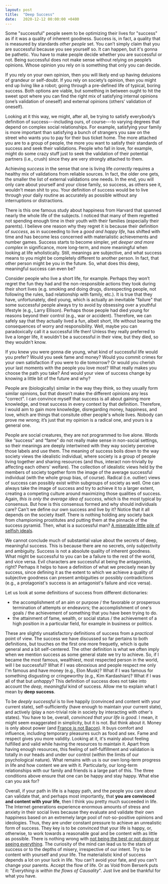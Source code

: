 ```yaml
---
layout: post
title:  "Deep Success"
date:   2020-12-12 00:00:00 +0400
---
```


Some "successful" people seem to be optimizing their lives for "success" as if it was a quality of inherent goodness.
Success is, in fact, a quality that is measured by standards *other people* set.
You can’t simply claim that you are successful because you see yourself so.
It can happen, but it's gonna be pathetic.
You have to make people decide whether you are successful or not.
Being successful does not make sense without relying on people’s opinions.
Whose opinion you rely on is something that only you can decide.

If you rely on your own opinion, then you will likely end up having delusions of grandeur or self-doubt.
If you rely on society’s opinion, then you might end up living like a robot; going through a pre-defined life of typical, boring success.
Both options are viable, but something in between ought to hit the sweet spot where you can find the right mix of satisfying internal opinions (one’s validation of oneself) and external opinions (others’ validation of oneself).

Looking at it this way, we might, after all, be trying to satisfy everybody’s definition of success---including ours, of course---to varying degrees that depend on complex social relationships.
For example, satisfying your family is more important than satisfying a bunch of strangers you saw on the street who wants you to pay for their bus ticket home.
The more attached you are to a group of people, the more you want to satisfy their standards of success and seek their validations.
People who fall in love, for example, might do some crazy stuff just to seek the validation of their potential partners (i.e., crush) since they are very strongly attached to them.

Achieving *success* in the sense that one is living life *correctly* requires a healthy mix of validations from reliable sources.
In fact, the older one gets, the smaller the list of external validations one needs.
In the end, you will only care about yourself and your close family, so success, as others see it, wouldn’t mean shit to you.
Your definition of success would be to live through your daily routine as accurately as possible without any interruptions or distractions.

There is this one famous study about happiness from Harvard that spanned nearly the whole life of the subjects.
I noticed that many of them regretted not spending enough time in their youth with their families (especially their parents).
I believe one reason why they regret it is because their definition of *success*, as in succeeding to live a *good and happy life*, has shifted with time and has become less concerned with materialistic achievements and number games.
Success starts to become simpler, yet *deeper and more complex* in significance, more long-term, and more meaningful when looking at life wholistically.
Still, meanings are subjective, and what success means to you might be completely different to another person.
In fact, that other person might be you in the future.
So, what does this deep, meaningful success can even be?

Consider people who live a short life, for example.
Perhaps they won’t regret the fun they had and the non-responsible actions they took during their short lives (e.g. smoking and doing drugs, disrespecting people, not following the rules, bad relationship with family, etc.).
It is true that they have, unfortunately, died young, which is actually an inevitable "failure" that some successful people always try to avoid by obsessing over a youthful lifestyle (e.g., Larry Ellison).
Perhaps those people had died young for reasons beyond their control (e.g., war or accident).
Therefore, we can safely say that they actually lived a fun, albeit short, life without bearing the consequences of worry and responsibility.
Well, maybe you can paradoxically call it a successful life then!
Unless they really preferred to live a longer life, it wouldn't be a successful in their view, but they died, so they wouldn't know.

If you knew you were gonna die young, what kind of successful life would you prefer?
Would you seek fame and money?
Would you commit crimes for your own satisfaction if you were to die tomorrow?
Or would you cherish your last moments with the people you love most?
What really makes you choose the path you take?
And would your view of success change by knowing a little bit of the future and why?

People are (biologically) similar in the way they think, so they usually form similar opinions, but that doesn’t make the different opinions any less "correct".
I can convince myself that success is all about gaining more knowledge, and treat success in every context by that definition.
Therefore, I would aim to gain more knowledge, disregarding money, happiness, and love, which are things that consitute other people's whole lives.
Nobody can prove me wrong; it’s just that my opinion is a radical one, and yours is a general one.

People are social creatures, they are not programmed to live alone.
Words like “success” and “fame” do not really make sense in non-social settings, so their meanings are deeply intertwined with they way society perceive those labels and use them.
The meaning of success boils down to the way society views the idealistic individual, where society is a group of people living together and sharing resources (and thus, interact non-trivially by affecting each others' welfare).
The collection of idealistic views held by the members of society together form the image of the average successful individual (with the whole group bias, of course).
Radical (i.e. outlier) views of success can possibly exist within subgroups of society as well.
One can always take the image of success and try to achieve it to a larger extent, creating a competing culture around maximizing those qualities of success.
Again, *this is only the average idea of success*, which is the most typical by consensus.
But how is this consensus formed and why should individuals care?
Can't we define our own success and live by it?
Notice that it all depends on the society itself.
There is nothing holding any society back from championing prostitutes and putting them at the pinnacle of the success pyramid.
Then, what is a successful man? [A miserable little pile of selfish ideals](https://legendsoflocalization.com/lets-investigate-a-miserable-pile-of-secrets/).

We cannot conclude much of substantial value about the secrets of deep, meaningful success.
This is because there are no secrets, only subjectivity and ambiguity.
Success is not a absolute quality of inherent goodness.
What might be successful to you can be a failure to the rest of the world, and vice versa.
Evil characters are successful at being the antagonists, right?
Perhaps it helps to have a definition of what we precisely mean by success, since defining it as the extent to which we achieve a quality of subjective goodness can present ambiguities or possibly contradictions (e.g., a protagonist's success is an antagonist's failure and vice versa).

Let us look at some definitions of success from different dictionaries:
- the accomplishment of an aim or purpose / the favorable or prosperous termination of attempts or endeavors; the accomplishment of one's goals / the achievement of something that you have been trying to do.
- the attainment of fame, wealth, or social status / the achievement of a high position in a particular field, for example in business or politics.

These are slightly unsatisfactory definitions of success from a *practical* point of view.
The success we have discussed so far pertains to both definitions, but touches on the first one more frequetly, which is quite general and a bit self-centered.
The other definition is what we often imply when we mention success as some general state we try to achieve.
So, if I became the most famous, wealthiest, most respected person in the world, will I be successful?
What if I was obnoxious and people respect me only I'm famous and have money (e.g., Elon Musk)?
What if I was famous for something disgusting or cringeworthy (e.g., Kim Kardashian)?
What if I was all of that but *unhappy*?
This definition of success does not take into account the *deep, meaningful* kind of success.
Allow me to explain what I mean by **deep success**.

To be *deeply successful* is to live happily (convinced and content with your current state), self-sufficiently (have enough to maintain your current state), and actively (play a non-trivial role in society by interacting with other's states).
You have to be, overall, *convinced that your life is good*.
I mean, it might seem exaggerated in simplicity, but it is not.
But think about it.
Money is only about power (and [France is not Bacon](https://thehabit.co/knowledge-is-power-france-is-bacon/)).
It buys comfort and influence, including temporary pleasures such as food and sex.
Fame and respect gives you more validity.
Looking at it, it's mainly about feeling fulfilled and valid while having the resources to maintain it.
Apart from having enough resources, this feeling of self-fulfillment and validation is totally in our heads and under our control (within the limits of our psychological nature).
What remains with us is our own long-term progress in life and how content we are with it.
Particularly, our long-term relationships with our family and friends is a large part of this.
The three conditions above ensure that one can be happy and stay happy.
What else can you ask for?

Overall, if your path in life is a happy path, and the people you care about can validate that, and perhaps most importantly, that **you are convinced and content with your life**, then I think you pretty much succeeded in life.
The Internet generations experience enormous amounts of stress and anxiety in their social lives because they evaluate and validate their own happiness based on an extremely large pool of not-so-positive opinions and ideologies.
Thus, they are under constant pressure to achieve an unrealistic form of success.
They key is to be *convinced* that your life is happy, or, otherwise, to work towards a reasonable goal and be content with as little as possible.
There is nothing wrong with [not being the best or not doing or seeing everything](https://en.wikipedia.org/wiki/Fear_of_missing_out).
The curiosity of the mind can lead us to the stars of success or to the depths of misery, irrespective of our intent.
Try to be content with yourself and your life.
The materialistic kind of success depends a lot on your luck in life.
You can't avoid your fate, and you can't change your parents. Accept the flow of life.
Or as Void from Berserk puts it: "*Everything is within the flows of Causality*".
Just live and be thankful for what you have.
